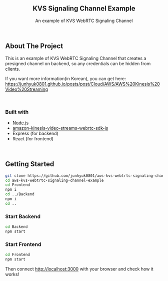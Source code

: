 <div id="top"></div>

<br />
<div align="center">
  <h2 align="center">KVS Signaling Channel Example</h2>

  <p align="center">
    An example of KVS WebRTC Signaling Channel
</div>

<br>

## About The Project

This is an example of KVS WebRTC Signaling Channel that creates a presigned channel on backend, so any credentials can be hidden from clients.

If you want more information(in Korean), you can get here:
<https://junhyuk0801.github.io/posts/post/Cloud/AWS/AWS%20Kinesis%20Video%20Streaming>

<br>

### Built with

-   [Node.js](https://nodejs.org/en/)
-   [amazon-kinesis-video-streams-webrtc-sdk-js](https://github.com/awslabs/amazon-kinesis-video-streams-webrtc-sdk-js)
-   Express (for backend)
-   React (for frontend)

<br>

## Getting Started

```bash
git clone https://github.com/junhyuk0801/aws-kvs-webtrtc-signaling-channel-example
cd aws-kvs-webtrtc-signaling-channel-example
cd Frontend
npm i
cd ../Backend
npm i
cd ..
```

### Start Backend

```bash
cd Backend
npm start
```

### Start Frontend

```bash
cd Frontend
npm start
```

Then connect <http://localhost:3000> with your browser and check how it works!
